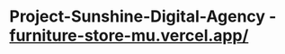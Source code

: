 #  Project-Sunshine-Digital-Agency -  <a href="furniture-store-mu.vercel.app/"> furniture-store-mu.vercel.app/</a>
